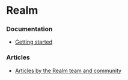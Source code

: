 # Realm

### Documentation
- [Getting started](https://docs.mongodb.com/realm-legacy/docs/swift/latest/)

### Articles
- [Articles by the Realm team and community](https://medium.com/realm)